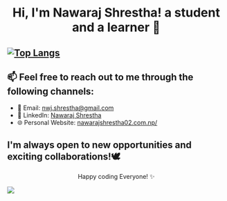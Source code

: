 <h1 align="center">Hi, I'm Nawaraj Shrestha! a student and a learner 👋

## [![Top Langs](https://github-readme-stats.vercel.app/api/top-langs/?username=nwj002&layout=compact&theme=vision-friendly-dark&bg_color=00000000)](https://github.com/nwj002)


## 📫 Feel free to reach out to me through the following channels:

- 📧 Email: [nwj.shrestha@gmail.com](mailto:nwj.shrestha@gmail.com)
- 💼 LinkedIn: [Nawaraj Shrestha](https://www.linkedin.com/in/nwj002/)
- 🌐 Personal Website: [nawarajshrestha02.com.np/](https://nawarajshrestha02.com.np/)

## I'm always open to new opportunities and exciting collaborations!🕊️

<!-- Footer -->
<p align="center">
   Happy coding Everyone! ✨
</p>
<img src="https://media2.giphy.com/media/iIqmM5tTjmpOB9mpbn/giphy.gif"/>
